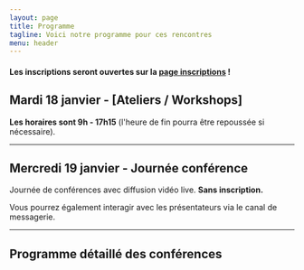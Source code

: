 ```yaml
---
layout: page
title: Programme
tagline: Voici notre programme pour ces rencontres
menu: header
---
```


#### Les inscriptions seront **ouvertes** sur la [page inscriptions](/z25_inscription.html) !

## Mardi 18 janvier - [Ateliers / Workshops]

**Les horaires sont 9h - 17h15** (l'heure de fin pourra être repoussée si nécessaire).

---

## Mercredi 19 janvier - Journée conférence

Journée de conférences avec diffusion vidéo live. **Sans inscription.**

Vous pourrez également interagir avec les présentateurs via le canal de messagerie.

_______________________


## Programme détaillé des conférences

